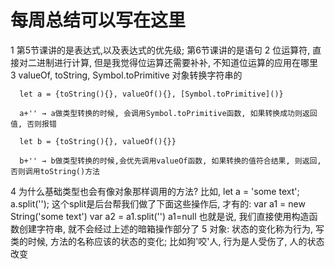 # 每周总结可以写在这里
1 第5节课讲的是表达式,以及表达式的优先级; 第6节课讲的是语句
2 位运算符, 直接对二进制进行计算, 但是我觉得位运算还需要补补, 不知道位运算的应用在哪里
3  valueOf, toString, Symbol.toPrimitive 对象转换字符串的
```
  let a = {toString(){}, valueOf(){}, [Symbol.toPrimitive]()}

  a+'' → a做类型转换的时候, 会调用Symbol.toPrimitive函数, 如果转换成功则返回值, 否则报错

  let b = {toString(){}, valueOf(){}}

  b+'' → b做类型转换的时候,会优先调用valueOf函数, 如果转换的值符合结果, 则返回, 否则调用toString()方法
```
4 为什么基础类型也会有像对象那样调用的方法?
  比如, let a = 'some text'; a.split(''); 这个split是后台帮我们做了下面这些操作后, 才有的:
    var a1 = new String('some text')
    var a2 = a1.split('')
    a1=null
  也就是说, 我们直接使用构造函数创建字符串, 就不会经过上述的暗箱操作部分了
5 对象: 状态的变化称为行为, 写类的时候, 方法的名称应该的状态的变化; 比如狗'咬'人, 行为是人受伤了, 人的状态改变